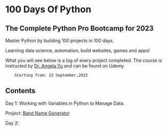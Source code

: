# 100 Days Of Python

## The Complete Python Pro Bootcamp for 2023

Master Python by building 100 projects in 100 days.

Learning data science, automation, build websites, games and apps!

What you will see below is a log of every project completed. The course is instructed by [Dr. Angela Yu](https://www.udemy.com/course/100-days-of-code/) and can be found on Udemy

        Starting from: 23 September,2023

## Contents
Day 1: Working with Variables in Python to Manage Data.

Project: [Band Name Generator]()

Day 2:
   





